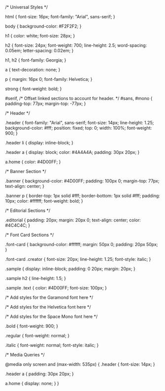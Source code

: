 /* Universal Styles */

html {
  font-size: 16px;
  font-family: "Arial", sans-serif;
}

body {
  background-color: #F2F2F2;
}

h1 {
  color: white;
  font-size: 28px;
}

h2 {
  font-size: 24px;
  font-weight: 700;
  line-height: 2.5;
  word-spacing: 0.05em;
  letter-spacing: 0.02em;
}

h1, h2 {
  font-family: Georgia;
}

a {
  text-decoration: none;
}

p {
  margin: 16px 0;
  font-family: Helvetica;
}

strong {
  font-weight: bold;
}

#serif, /* Offset linked sections to account for header. */
#sans,
#mono {
  padding-top: 77px;
  margin-top: -77px;
}

/* Header */

.header {
  font-family: "Arial", sans-serif;
  font-size: 14px;
  line-height: 1.25;
  background-color: #fff;
  position: fixed;
  top: 0;
  width: 100%;
  font-weight: 900;
}

.header li {
  display: inline-block;
}

.header a {
  display: block;
  color: #4A4A4A;
  padding: 30px 20px;
}

a.home {
  color: #4D00FF;
}


/* Banner Section */

.banner {
  background-color: #4D00FF;
  padding: 100px 0;
  margin-top: 77px;
  text-align: center;
}

.banner p {
  border-top: 1px solid #fff;
  border-bottom: 1px solid #fff;
  padding: 10px;
  color: #ffffff;
  font-weight: bold;
}

/* Editorial Sections */

.editorial {
  padding: 20px;
  margin: 20px 0;
  text-align: center;
  color: #4C4C4C;
}

/* Font Card Sections */

.font-card {
  background-color: #ffffff;
  margin: 50px 0;
  padding: 20px 50px;
}

.font-card .creator {
  font-size: 20px;
  line-height: 1.25;
  font-style: italic;
}

.sample {
  display: inline-block;
  padding: 0 20px;
  margin: 20px;
}

.sample h2 {
  line-height: 1.5;
}

.sample .text {
  color: #4D00FF;
  font-size: 100px;
}

/* Add styles for the Garamond font here */

/* Add styles for the Helvetica font here */

/* Add styles for the Space Mono font here */

.bold {
  font-weight: 900;
}

.regular {
  font-weight: normal;
}

.italic {
  font-weight: normal;
  font-style: italic;
}

/* Media Queries */

@media only screen and (max-width: 535px) {
  .header {
    font-size: 14px;
  }

  .header a {
    padding: 30px 20px;
  }

  a.home {
    display: none;
  }
}
